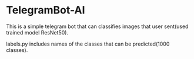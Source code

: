 # TelegramBot-AI

This is a simple telegram bot that can classifies images that user sent(used trained model ResNet50).

labels.py includes names of the classes that can be predicted(1000 classes).
